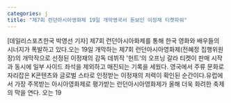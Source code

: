 ```yaml
---
categories: j
title: "제7회 런던아시아영화제 19일 개막영국서 돋보인 이정재 티켓파워"
---
```

[데일리스포츠한국 박영선 기자] 제7회 런던아시아화제를 통해 한국 영화와 배우들의 시너지가 폭발하고 있다.오는 19일 개막하는 제7회 런던아시아영화제(전혜정 집행위원장)의 개막작으로 선정된 이정재의 감독 데뷔작 &#39;헌트&#39;의 오프닝 갈라 티켓이 판매 시작과 동시에 일부 사이드 좌석을 제외하고 매진되는 기록을 세웠다. 영국에서 주류 문화로 자리잡은 K콘텐츠와 글로벌 스타로 인정받는 이정재의 저력이 확인된 순간이다.유럽에서 가장 주목받는 아시아영화제로 평가받는 런던아시아영화제가 올해 더욱 화려한 축제의 막을 연다. 오는 19